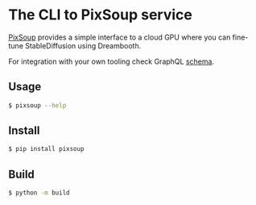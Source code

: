
# The CLI to PixSoup service

[PixSoup](https://pixsoup.com) provides a simple interface to a cloud GPU where you can fine-tune
StableDiffusion using Dreambooth.

For integration with your own tooling check GraphQL [schema](schema.graphql).

## Usage

```bash
$ pixsoup --help
```

## Install

```bash
$ pip install pixsoup
```

## Build

```bash
$ python -m build
```